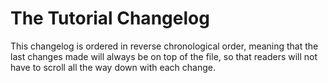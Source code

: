 # The Tutorial Changelog

This changelog is ordered in reverse chronological order, meaning that the last changes made will always be on top of the file, so that readers will not have to scroll all the way down with each change.
